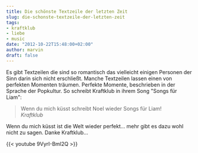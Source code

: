 ```yaml
---
title: Die schönste Textzeile der letzten Zeit
slug: die-schonste-textzeile-der-letzten-zeit
tags:
- kraftklub
- liebe
- music
date: "2012-10-22T15:48:00+02:00"
author: marvin
draft: false
---
```

Es gibt Textzeilen die sind so romantisch das vielleicht einigen
Personen der Sinn darin sich nicht erschließt. Manche Textzeilen lassen
einen von perfekten Momenten träumen. Perfekte Momente, beschrieben in
der Sprache der Popkultur. So schreibt Kraftklub in ihrem Song "Songs
für Liam":

> Wenn du mich küsst schreibt Noel wieder Songs für Liam!  
>  <cite>Kraftklub</cite>

Wenn du mich küsst ist die Welt wieder perfekt... mehr gibt es dazu wohl
nicht zu sagen. Danke Kraftklub...

{{< youtube 9VyrI-Bml2Q >}}
